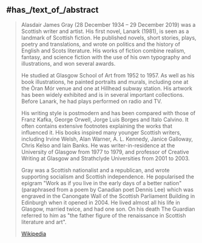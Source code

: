 ﻿---
aliases:
- "Alasdair Gray"
---

## #has_/text_of_/abstract 

> Alasdair James Gray (28 December 1934 – 29 December 2019)
>  was a Scottish writer and artist. 
>  His first novel, Lanark (1981), is seen as a landmark of Scottish fiction. 
>  He published novels, short stories, plays, poetry and translations, 
>  and wrote on politics and the history of English and Scots literature. 
>  His works of fiction combine realism, fantasy, and science fiction 
>  with the use of his own typography and illustrations, and won several awards.
>
> He studied at Glasgow School of Art from 1952 to 1957. 
> As well as his book illustrations, he painted portraits and murals, 
> including one at the Òran Mór venue and one at Hillhead subway station. 
> His artwork has been widely exhibited and is in several important collections. 
> Before Lanark, he had plays performed on radio and TV.
>
> His writing style is postmodern and has been compared with those of Franz Kafka, 
> George Orwell, Jorge Luis Borges and Italo Calvino. 
> It often contains extensive footnotes explaining the works that influenced it. 
> His books inspired many younger Scottish writers, including Irvine Welsh, 
> Alan Warner, A. L. Kennedy, Janice Galloway, Chris Kelso and Iain Banks. 
> He was writer-in-residence at the University of Glasgow from 1977 to 1979, 
> and professor of Creative Writing at Glasgow and Strathclyde Universities 
> from 2001 to 2003.
>
> Gray was a Scottish nationalist and a republican, 
> and wrote supporting socialism and Scottish independence. 
> He popularised the epigram "Work as if you live in the early days of a better nation" (paraphrased from a poem by Canadian poet Dennis Lee) 
> which was engraved in the Canongate Wall of the Scottish Parliament Building 
> in Edinburgh when it opened in 2004. 
> He lived almost all his life in Glasgow, married twice, and had one son. 
> On his death The Guardian referred to him as 
> "the father figure of the renaissance in Scottish literature and art".
>
> [Wikipedia](https://en.wikipedia.org/wiki/Alasdair%20Gray)


